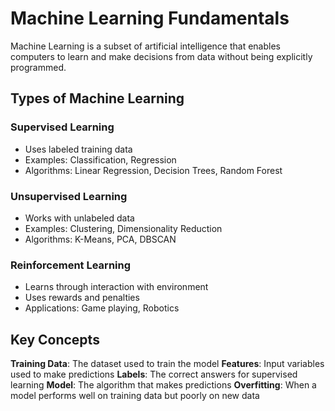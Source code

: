 # Machine Learning Fundamentals

Machine Learning is a subset of artificial intelligence that enables computers to learn and make decisions from data without being explicitly programmed.

## Types of Machine Learning

### Supervised Learning
- Uses labeled training data
- Examples: Classification, Regression
- Algorithms: Linear Regression, Decision Trees, Random Forest

### Unsupervised Learning
- Works with unlabeled data
- Examples: Clustering, Dimensionality Reduction
- Algorithms: K-Means, PCA, DBSCAN

### Reinforcement Learning
- Learns through interaction with environment
- Uses rewards and penalties
- Applications: Game playing, Robotics

## Key Concepts

**Training Data**: The dataset used to train the model
**Features**: Input variables used to make predictions
**Labels**: The correct answers for supervised learning
**Model**: The algorithm that makes predictions
**Overfitting**: When a model performs well on training data but poorly on new data